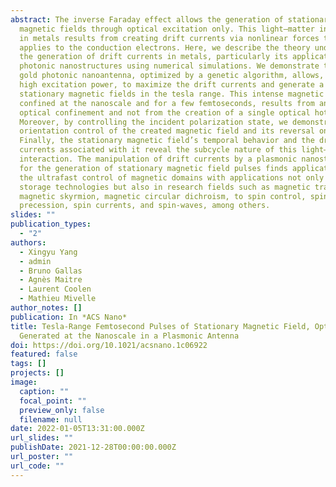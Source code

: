 ```yaml
---
abstract: The inverse Faraday effect allows the generation of stationary
  magnetic fields through optical excitation only. This light–matter interaction
  in metals results from creating drift currents via nonlinear forces that light
  applies to the conduction electrons. Here, we describe the theory underlying
  the generation of drift currents in metals, particularly its application to
  photonic nanostructures using numerical simulations. We demonstrate that a
  gold photonic nanoantenna, optimized by a genetic algorithm, allows, under
  high excitation power, to maximize the drift currents and generate a pulse of
  stationary magnetic fields in the tesla range. This intense magnetic field,
  confined at the nanoscale and for a few femtoseconds, results from annular
  optical confinement and not from the creation of a single optical hot spot.
  Moreover, by controlling the incident polarization state, we demonstrate the
  orientation control of the created magnetic field and its reversal on demand.
  Finally, the stationary magnetic field’s temporal behavior and the drift
  currents associated with it reveal the subcycle nature of this light–matter
  interaction. The manipulation of drift currents by a plasmonic nanostructure
  for the generation of stationary magnetic field pulses finds applications in
  the ultrafast control of magnetic domains with applications not only in data
  storage technologies but also in research fields such as magnetic trapping,
  magnetic skyrmion, magnetic circular dichroism, to spin control, spin
  precession, spin currents, and spin-waves, among others.
slides: ""
publication_types:
  - "2"
authors:
  - Xingyu Yang
  - admin
  - Bruno Gallas
  - Agnès Maitre
  - Laurent Coolen
  - Mathieu Mivelle
author_notes: []
publication: In *ACS Nano*
title: Tesla-Range Femtosecond Pulses of Stationary Magnetic Field, Optically
  Generated at the Nanoscale in a Plasmonic Antenna
doi: https://doi.org/10.1021/acsnano.1c06922
featured: false
tags: []
projects: []
image:
  caption: ""
  focal_point: ""
  preview_only: false
  filename: null
date: 2022-01-05T13:31:00.000Z
url_slides: ""
publishDate: 2021-12-28T00:00:00.000Z
url_poster: ""
url_code: ""
---
```

